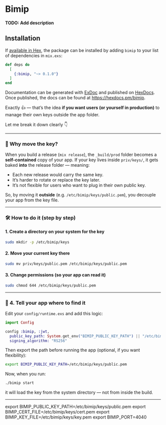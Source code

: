 # Bimip

**TODO: Add description**

## Installation

If [available in Hex](https://hex.pm/docs/publish), the package can be installed
by adding `bimip` to your list of dependencies in `mix.exs`:

```elixir
def deps do
  [
    {:bimip, "~> 0.1.0"}
  ]
end
```

Documentation can be generated with [ExDoc](https://github.com/elixir-lang/ex_doc)
and published on [HexDocs](https://hexdocs.pm). Once published, the docs can
be found at <https://hexdocs.pm/bimip>.

Exactly 👍 — that’s the idea **if you want users (or yourself in production)** to manage their own keys outside the app folder.

Let me break it down clearly 👇

---

### 🧩 Why move the key?

When you build a release (`mix release`), the `_build/prod` folder becomes a **self-contained** copy of your app.
If your key lives inside `priv/keys/`, it gets baked **into** the release folder — meaning:

- Each new release would carry the same key.
- It’s harder to rotate or replace the key later.
- It’s not flexible for users who want to plug in their own public key.

So, by moving it **outside** (e.g. `/etc/bimip/keys/public.pem`), you decouple your app from the key file.

---

### 🛠️ How to do it (step by step)

#### 1. Create a directory on your system for the key

```bash
sudo mkdir -p /etc/bimip/keys
```

#### 2. Move your current key there

```bash
sudo mv priv/keys/public.pem /etc/bimip/keys/public.pem
```

#### 3. Change permissions (so your app can read it)

```bash
sudo chmod 644 /etc/bimip/keys/public.pem
```

---

### 🧠 4. Tell your app where to find it

Edit your `config/runtime.exs` and add this logic:

```elixir
import Config

config :bimip, :jwt,
  public_key_path: System.get_env("BIMIP_PUBLIC_KEY_PATH") || "/etc/bimip/keys/public.pem",
  signing_algorithm: "RS256"
```

Then export the path before running the app (optional, if you want flexibility):

```bash
export BIMIP_PUBLIC_KEY_PATH=/etc/bimip/keys/public.pem
```

Now, when you run:

```bash
./bimip start
```

it will load the key from the system directory — not from inside the build.

---

export BIMIP_PUBLIC_KEY_PATH=/etc/bimip/keys/public.pem
export BIMIP_CERT_FILE=/etc/bimip/keys/cert.pem
export BIMIP_KEY_FILE=/etc/bimip/keys/key.pem
export BIMIP_PORT=4040
